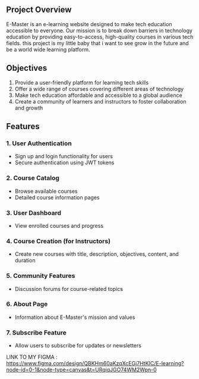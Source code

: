 ## Project Overview

E-Master is an e-learning website designed to make tech education accessible to everyone. Our mission is to break down barriers in technology education by providing easy-to-access, high-quality courses in various tech fields. this project is my little baby that i want to see grow in the future and be a world wide learning platform. 

## Objectives

1. Provide a user-friendly platform for learning tech skills
2. Offer a wide range of courses covering different areas of technology
3. Make tech education affordable and accessible to a global audience
4. Create a community of learners and instructors to foster collaboration and growth

## Features

### 1. User Authentication
- Sign up and login functionality for users
- Secure authentication using JWT tokens

### 2. Course Catalog
- Browse available courses
- Detailed course information pages

### 3. User Dashboard
- View enrolled courses and progress

### 4. Course Creation (for Instructors)
- Create new courses with title, description, objectives, content, and duration

### 5. Community Features
- Discussion forums for course-related topics

### 6. About Page
- Information about E-Master's mission and values

### 7. Subscribe Feature
- Allow users to subscribe for updates or newsletters

LINK TO MY FIGMA :
https://www.figma.com/design/QBKHm60aKzqXcEGj7HtKIC/E-learning?node-id=0-1&node-type=canvas&t=URqiqJGO74WM2Wpn-0

